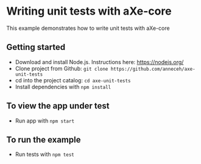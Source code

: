 # Writing unit tests with aXe-core #

This example demonstrates how to write unit tests with aXe-core

## Getting started ##
* Download and install Node.js. Instructions here: https://nodejs.org/
* Clone project from Github: `git clone https://github.com/anneceh/axe-unit-tests`
* cd into the project catalog: `cd axe-unit-tests`
* Install dependencies with `npm install`

## To view the app under test ##
* Run app with `npm start`

## To run the example ##
* Run tests with `npm test`
